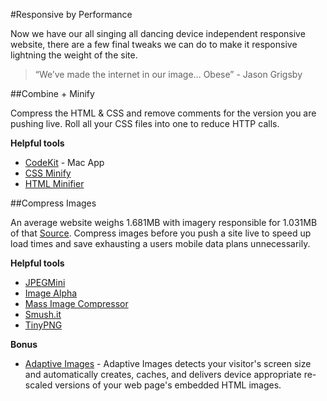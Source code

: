 #Responsive by Performance

Now we have our all singing all dancing device independent responsive website, there are a few final tweaks we can do to make it responsive lightning the weight of the site.

> “We’ve made the internet in our image… Obese” - Jason Grigsby

##Combine + Minify

Compress the HTML & CSS and remove comments for the version you are pushing live. Roll all your CSS files into one to reduce HTTP calls.

__Helpful tools__

+ [CodeKit](http://incident57.com/codekit/) - Mac App
+ [CSS Minify](http://cssminifier.com/)
+ [HTML Minifier](http://kangax.github.io/html-minifier/)

##Compress Images

An average website weighs 1.681MB with imagery responsible for 1.031MB of that [Source](http://httparchive.org/). Compress images before you push a site live to speed up load times and save exhausting a users mobile data plans unnecessarily.

__Helpful tools__

+ [JPEGMini](http://www.jpegmini.com/)
+ [Image Alpha](http://pngmini.com/) 
+ [Mass Image Compressor](http://icompressor.blogspot.co.uk/2008/11/introduction-to-hassle-free-image.html)
+ [Smush.it](http://www.smushit.com/ysmush.it/)
+ [TinyPNG](https://tinypng.com/)

__Bonus__

+ [Adaptive Images](http://adaptive-images.com/) - Adaptive Images detects your visitor's screen size and automatically creates, caches, and delivers device appropriate re-scaled versions of your web page's embedded HTML images. 


